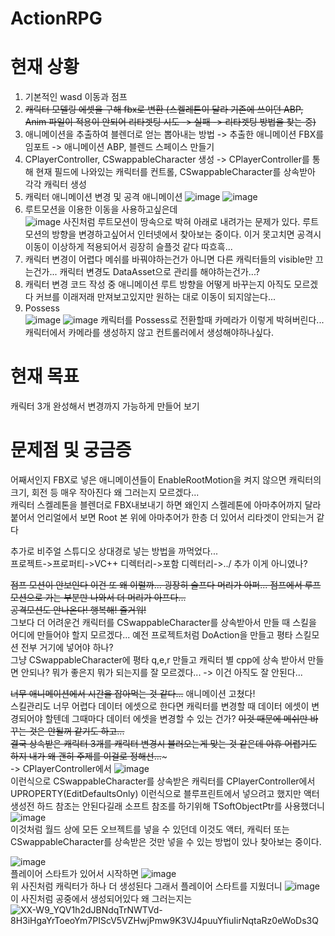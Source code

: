 # ActionRPG

현재 상황
=========
1. 기본적인 wasd 이동과 점프
2. ~~캐릭터 모델링 에셋을 구해 fbx로 변환 (스켈레톤이 달라 기존에 쓰이던 ABP, Anim 파일이 적용이 안되어 리타겟팅 시도 -> 실패 -> 리타겟팅 방법을 찾는 중)~~
3. 애니메이션을 추출하여 블렌더로 얻는 뽑아내는 방법 -> 추출한 애니메이션 FBX를 임포트 -> 애니메이션 ABP, 블렌드 스페이스 만들기
4. CPlayerController, CSwappableCharacter 생성 -> CPlayerController를 통해 현재 필드에 나와있는 캐릭터를 컨트롤, CSwappableCharacter를 상속받아 각각 캐릭터 생성
5. 캐릭터 애니메이션 변경 및 공격 애니메이션
![image](https://github.com/user-attachments/assets/d2f00cb0-16e9-4e4e-9832-8df9552785df)
![image](https://github.com/user-attachments/assets/bfda90d5-723f-4085-b3e4-8b2755fa63f8)   
6. 루트모션을 이용한 이동을 사용하고싶은데   
![image](https://github.com/user-attachments/assets/5b886cdf-4c15-4a24-abde-7a1e0d229dcc)
사진처럼 루트모션이 땅속으로 박혀 아래로 내려가는 문제가 있다. 루트모션의 방향을 변경하고싶어서 인터넷에서 찾아보는 중이다. 이거 못고치면 공격시 이동이 이상하게 적용되어서 굉장히 슬플것 같다 따흐흑...
7. 캐릭터 변경이 어렵다 메쉬를 바꿔야하는건가 아니면 다른 캐릭터들의 visible만 끄는건가... 캐릭터 변경도 DataAsset으로 관리를 해야하는건가...?
8. 캐릭터 변경 코드 작성 중
   애니메이션 루트 방향을 어떻게 바꾸는지 아직도 모르겠다 커브를 이래저래 만져보고있지만 원하는 대로 이동이 되지않는다...
9. Possess   
![image](https://github.com/user-attachments/assets/ef2b0091-6c09-4fb8-bae3-7797ad79ff46)
   ![image](https://github.com/user-attachments/assets/0291630c-e1ee-4a1a-b5c9-abd075d588e3)
    캐릭터를 Possess로 전환할때 카메라가 이렇게 박혀버린다... 캐릭터에서 카메라를 생성하지 않고 컨트롤러에서 생성해야하나싶다.
   



현재 목표
=========
캐릭터 3개 완성해서 변경까지 가능하게 만들어 보기

문제점 및 궁금증
======
어째서인지 FBX로 넣은 애니메이션들이 EnableRootMotion을 켜지 않으면 캐릭터의 크기, 회전 등 매우 작아진다 왜 그러는지 모르겠다...   
캐릭터 스켈레톤을 블렌더로 FBX내보내기 하면 왜인지 스켈레톤에 아마추어까지 달라 붙어서 언리얼에서 보면 Root 본 위에 아마추어가 한층 더 있어서 리타겟이 안되는거 같다   

추가로 비주얼 스튜디오 상대경로 넣는 방법을 까먹었다...   
프로젝트->프로퍼티->VC++ 디렉터리->포함 디렉터리->../ 추가 이게 아니였나?

~~점프 모션이 안보인다 이건 또 왜 이럴까... 굉장히 슬프다 머리가 아퍼... 점프에서 루프 모션으로 가는 부분만 나와서 더 머리가 아프다...~~   
~~공격모션도 안나온다! 행복해! 즐거워!~~   
그보다 더 어려운건 캐릭터를 CSwappableCharacter를 상속받아서 만들 때 스킬을 어디에 만들어야 할지 모르겠다... 예전 프로젝트처럼 DoAction을 만들고 평타 스킬모션 전부 거기에 넣어야 하나?   
그냥 CSwappableCharacter에 평타 q,e,r 만들고 캐릭터 별 cpp에 상속 받아서 만들면 안되나? 뭐가 좋은지 뭐가 되는지를 잘 모르겠다...
-> 이건 아직도 잘 안된다...

~~너무 애니메이션에서 시간을 잡아먹는 것 같다...~~  애니메이션 고쳤다!   
스킬관리도 너무 어렵다 데이터 에셋으로 한다면 캐릭터를 변경할 때 데이터 에셋이 변경되어야 할텐데 그때마다 데이터 에셋을 변경할 수 있는 건가? ~~이것 때문에 메쉬만 바꾸는 것은 안될꺼 같기도 하고...~~   
~~결국 상속받은 캐릭터 3개를 캐릭터 변경시 불러오는게 맞는 것 같은데 아휴 어렵기도 하지 내가 왜 괜히 주제를 이걸로 정해선...~~~   
-> CPlayerController에서 
![image](https://github.com/user-attachments/assets/8c6b1fa2-975a-48ba-8037-e3310f33f564)   
이런식으로 CSwappableCharacter를 상속받은 캐릭터를 CPlayerController에서 UPROPERTY(EditDefaultsOnly) 이런식으로 블루프린트에서 넣으려고 했지만 액터 생성전 하드 참조는 안된다길래 소프트 참조를 하기위해 TSoftObjectPtr를 사용했더니   
![image](https://github.com/user-attachments/assets/7f084ecb-062e-4939-a264-bdade9d15201)   
이것처럼 월드 상에 모든 오브젝트를 넣을 수 있던데 이것도 액터, 캐릭터 또는 CSwappableCharacter를 상속받은 것만 넣을 수 있는 방법이 있나 찾아보는 중이다.

![image](https://github.com/user-attachments/assets/443177bc-249e-4b07-944a-04c8e41c45ca)   
플레이어 스타트가 있어서 시작하면 
![image](https://github.com/user-attachments/assets/05041256-7cc2-4891-8770-864c2e5b0d17)   
위 사진처럼 캐릭터가 하나 더 생성된다 그래서 플레이어 스타트를 지웠더니
![image](https://github.com/user-attachments/assets/9fac0edf-3379-4889-a70d-e141c6402b29)  
이 사진처럼 공중에서 생성되어있다 왜 그러는지는 
                                            ![XX-W9_YQV1h2dJBNdqTrNWTVd-8H3iHgaYrToeoYm7PIScV5VZHwjPmw9K3VJ4puuYfiuIirNqtaRz0eWoDs3Q](https://github.com/user-attachments/assets/d4ff1a0f-b436-4858-819c-50d17cd37825)



